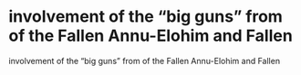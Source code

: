 # involvement of the “big guns” from of the Fallen Annu-Elohim and Fallen

involvement of the “big guns” from of the Fallen Annu-Elohim and Fallen